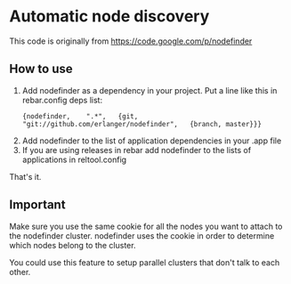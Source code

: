 # Automatic node discovery #

This code is originally from  https://code.google.com/p/nodefinder

## How to use ##

1. Add nodefinder as a dependency in your project. Put a line like this in rebar.config deps list:
   ```
   {nodefinder,    ".*",   {git, "git://github.com/erlanger/nodefinder",   {branch, master}}}
   ```
2. Add nodefinder to the list of application dependencies in your .app file
3. If you are using releases in rebar add nodefinder to the lists of applications in reltool.config

That's it. 

## Important ##
Make sure you use the same cookie for all the nodes you want to attach to the nodefinder cluster.
nodefinder uses the cookie in order to determine which nodes belong to the cluster. 

You could use this feature to setup parallel clusters that don't talk to each other.

